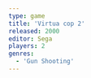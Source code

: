 ```yaml
---
type: game
title: 'Virtua cop 2'
released: 2000
editor: Sega
players: 2
genres:
  - 'Gun Shooting'
---
```

